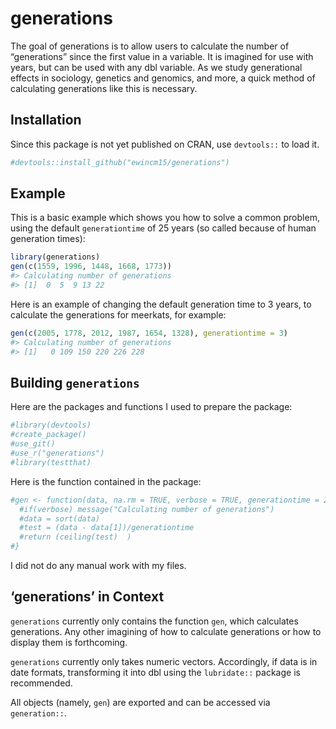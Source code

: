 
<!-- README.md is generated from README.Rmd. Please edit that file -->

# generations

The goal of generations is to allow users to calculate the number of
“generations” since the first value in a variable. It is imagined for
use with years, but can be used with any dbl variable. As we study
generational effects in sociology, genetics and genomics, and more, a
quick method of calculating generations like this is necessary.

## Installation

Since this package is not yet published on CRAN, use `devtools::` to
load it.

``` r
#devtools::install_github("ewincm15/generations")
```

## Example

This is a basic example which shows you how to solve a common problem,
using the default `generationtime` of 25 years (so called because of
human generation times):

``` r
library(generations)
gen(c(1559, 1996, 1448, 1668, 1773))
#> Calculating number of generations
#> [1]  0  5  9 13 22
```

Here is an example of changing the default generation time to 3 years,
to calculate the generations for meerkats, for example:

``` r
gen(c(2005, 1778, 2012, 1987, 1654, 1328), generationtime = 3)
#> Calculating number of generations
#> [1]   0 109 150 220 226 228
```

## Building `generations`

Here are the packages and functions I used to prepare the package:

``` r
#library(devtools)
#create_package()
#use_git()
#use_r("generations")
#library(testthat)
```

Here is the function contained in the package:

``` r
#gen <- function(data, na.rm = TRUE, verbose = TRUE, generationtime = 25){
  #if(verbose) message("Calculating number of generations")
  #data = sort(data)
  #test = (data - data[1])/generationtime
  #return (ceiling(test)  )
#}
```

I did not do any manual work with my files.

## ‘generations’ in Context

`generations` currently only contains the function `gen`, which
calculates generations. Any other imagining of how to calculate
generations or how to display them is forthcoming.

`generations` currently only takes numeric vectors. Accordingly, if data
is in date formats, transforming it into dbl using the `lubridate::`
package is recommended.

All objects (namely, `gen`) are exported and can be accessed via
`generation::`.
